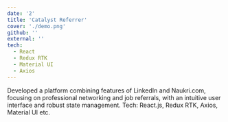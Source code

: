 ```yaml
---
date: '2'
title: 'Catalyst Referrer'
cover: './demo.png'
github: ''
external: ''
tech:
  - React
  - Redux RTK
  - Material UI
  - Axios
---
```


Developed a platform combining features of LinkedIn and Naukri.com, focusing on
professional networking and job referrals, with an intuitive user interface and robust
state management. Tech: React.js, Redux RTK, Axios, Material UI etc.
